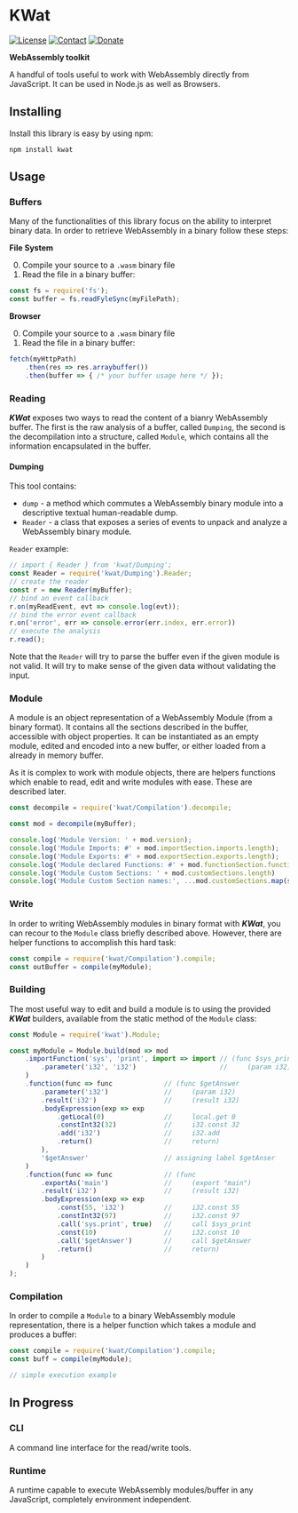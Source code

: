 # KWat
[![License](https://img.shields.io/badge/License-GPL3-1a237e)](./LICENSE)
[![Contact](https://img.shields.io/badge/Contact-email-00897b)](mailto:daniele.domenichelli.5+ddomen@gmail.com)
[![Donate](https://img.shields.io/badge/Donate-PayPal-4caf50)](https://www.paypal.com/cgi-bin/webscr?cmd=_donations&business=6QCNG6UMSRCPC&lc=GB&item_name=ddomen&item_number=aoop&no_note=0&cn=Add%20a%20message%3a&no_shipping=2&currency_code=EUR&bn=PP%2dDonationsBF%3abtn_donate_SM%2egif%3aNonHosted)

**WebAssembly toolkit**

A handful of tools useful to work with WebAssembly directly from JavaScript. It can be used in Node.js as well as Browsers.

## Installing
Install this library is easy by using npm:
```
npm install kwat
```

## Usage

### Buffers
Many of the functionalities of this library focus on the ability to interpret binary data. In order to retrieve WebAssembly in a binary follow these steps:

**File System**

0. Compile your source to a `.wasm` binary file
1. Read the file in a binary buffer:
```js
const fs = require('fs');
const buffer = fs.readFyleSync(myFilePath);
```
**Browser**

0. Compile your source to a `.wasm` binary file
1. Read the file in a binary buffer:
```js
fetch(myHttpPath)
    .then(res => res.arraybuffer())
    .then(buffer => { /* your buffer usage here */ });
```

### Reading
***KWat*** exposes two ways to read the content of a bianry WebAssembly buffer. The first is the raw analysis of a buffer, called `Dumping`, the second is the decompilation into a structure, called `Module`, which contains all the information encapsulated in the buffer.

#### Dumping
This tool contains:
- `dump` - a method which commutes a WebAssembly binary module into a descriptive textual human-readable dump.
- `Reader` - a class that exposes a series of events to unpack and analyze a WebAssembly binary module.

`Reader` example:
```ts
// import { Reader } from 'kwat/Dumping';
const Reader = require('kwat/Dumping').Reader;
// create the reader 
const r = new Reader(myBuffer);
// bind an event callback
r.on(myReadEvent, evt => console.log(evt));
// bind the error event callback
r.on('error', err => console.error(err.index, err.error))
// execute the analysis
r.read();
```

Note that the `Reader` will try to parse the buffer even if the given module is not valid. It will try to make sense of the given data without validating the input.

### Module
A module is an object representation of a WebAssembly Module (from a binary format). It contains all the sections described in the buffer, accessible with object properties. It can be instantiated as an empty module, edited and encoded into a new buffer, or either loaded from a already in memory buffer.

As it is complex to work with module objects, there are helpers functions which enable to read, edit and write modules with ease. These are described later.

```js
const decompile = require('kwat/Compilation').decompile;

const mod = decompile(myBuffer);

console.log('Module Version: ' + mod.version);
console.log('Module Imports: #' + mod.importSection.imports.length);
console.log('Module Exports: #' + mod.exportSection.exports.length);
console.log('Module declared Functions: #' + mod.functionSection.functions.length);
console.log('Module Custom Sections: ' + mod.customSections.length)
console.log('Module Custom Section names:', ...mod.customSections.map(s => s.name))
```

### Write
In order to writing WebAssembly modules in binary format with ***KWat***, you can recour to the `Module` class briefly described above. However, there are helper functions to accomplish this hard task:

```js
const compile = require('kwat/Compilation').compile;
const outBuffer = compile(myModule);
```

### Building
The most useful way to edit and build a module is to using the provided ***KWat*** builders, available from the static method of the `Module` class:

```js
const Module = require('kwat').Module;

const myModule = Module.build(mod => mod
    .importFunction('sys', 'print', import => import // (func $sys_print (import "sys" "print")
        .parameter('i32', 'i32')                     //     (param i32) (param i32))
    )
    .function(func => func             // (func $getAnswer
        .parameter('i32')              //     (param i32)
        .result('i32')                 //     (result i32)
        .bodyExpression(exp => exp
            .getLocal(0)               //     local.get 0
            .constInt32(32)            //     i32.const 32
            .add('i32')                //     i32.add
            .return()                  //     return)
        ),
        '$getAnswer'                   // assigning label $getAnser
    )
    .function(func => func             // (func
        .exportAs('main')              //     (export "main")
        .result('i32')                 //     (result i32)
        .bodyExpression(exp => exp
            .const(55, 'i32')          //     i32.const 55
            .constInt32(97)            //     i32.const 97
            .call('sys.print', true)   //     call $sys_print
            .const(10)                 //     i32.const 10
            .call('$getAnswer')        //     call $getAnswer
            .return()                  //     return)
        )
    )
);
```

### Compilation
In order to compile a `Module` to a binary WebAssembly module representation, there is a helper function which takes a module and produces a buffer:
```js
const compile = require('kwat/Compilation').compile;
const buff = compile(myModule);

// simple execution example

```

## In Progress
### CLI
A command line interface for the read/write tools.

### Runtime
A runtime capable to execute WebAssembly modules/buffer in any JavaScript, completely environment independent.